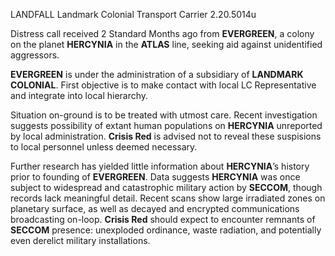 LANDFALL
Landmark Colonial Transport Carrier
2.20.5014u

Distress call received 2 Standard Months ago from **EVERGREEN**, a colony on the planet **HERCYNIA** in the **ATLAS** line, seeking aid against unidentified aggressors.

**EVERGREEN** is under the administration of a subsidiary of **LANDMARK COLONIAL**. First objective is to make contact with local LC Representative and integrate into local hierarchy.

Situation on-ground is to be treated with utmost care. Recent investigation suggests possibility of extant human populations on **HERCYNIA** unreported by local administration. **Crisis Red** is advised not to reveal these suspisions to local personnel unless deemed necessary.

Further research has yielded little information about **HERCYNIA**’s history prior to founding of **EVERGREEN**. Data suggests **HERCYNIA** was once subject to widespread and catastrophic military action by **SECCOM**, though records lack meaningful detail. Recent scans show large irradiated zones on planetary surface, as well as decayed and encrypted communications broadcasting on-loop. **Crisis Red** should expect to encounter remnants of **SECCOM** presence: unexploded ordinance, waste radiation, and potentially even derelict military installations.